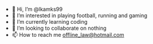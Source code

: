 - 👋 Hi, I’m @lkamks99
- 👀 I’m interested in playing football, running and gaming
- 🌱 I’m currently learning coding
- 💞️ I’m looking to collaborate on nothing
- 📫 How to reach me offline_law@hotmail.com

<!---
lkamks99/lkamks99 is a ✨ special ✨ repository because its `README.md` (this file) appears on your GitHub profile.
You can click the Preview link to take a look at your changes.
--->
